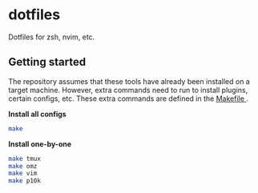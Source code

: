 # dotfiles
Dotfiles for zsh, nvim, etc.

## Getting started

The repository assumes that these tools have 
already been installed on a target machine.
However, extra commands need to run to install 
plugins, certain configs, etc. 
These extra commands are defined in the [ Makefile ](./Makefile).

**Install all configs**
```bash
make
```

**Install one-by-one**

```bash
make tmux
make omz
make vim
make p10k
```
